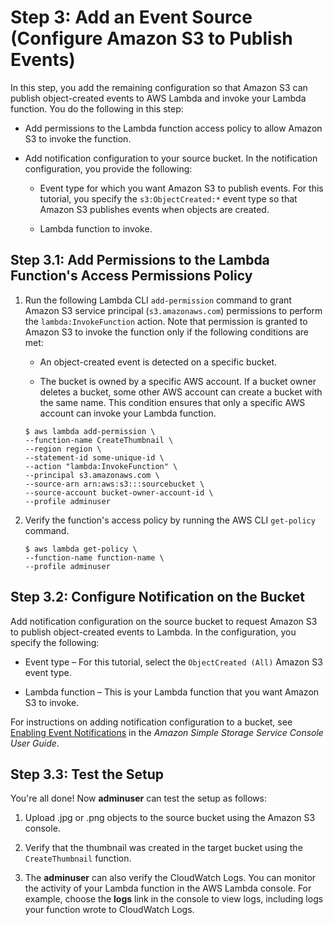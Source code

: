 # Step 3: Add an Event Source \(Configure Amazon S3 to Publish Events\)<a name="with-s3-example-configure-event-source"></a>

In this step, you add the remaining configuration so that Amazon S3 can publish object\-created events to AWS Lambda and invoke your Lambda function\. You do the following in this step:

+ Add permissions to the Lambda function access policy to allow Amazon S3 to invoke the function\.

+ Add notification configuration to your source bucket\. In the notification configuration, you provide the following:

  + Event type for which you want Amazon S3 to publish events\. For this tutorial, you specify the `s3:ObjectCreated:*` event type so that Amazon S3 publishes events when objects are created\.

  + Lambda function to invoke\.

## Step 3\.1: Add Permissions to the Lambda Function's Access Permissions Policy<a name="with-s3-example-configure-event-source-add-permission"></a>

1. Run the following Lambda CLI `add-permission` command to grant Amazon S3 service principal \(`s3.amazonaws.com`\) permissions to perform the `lambda:InvokeFunction` action\. Note that permission is granted to Amazon S3 to invoke the function only if the following conditions are met:

   + An object\-created event is detected on a specific bucket\.

   + The bucket is owned by a specific AWS account\. If a bucket owner deletes a bucket, some other AWS account can create a bucket with the same name\. This condition ensures that only a specific AWS account can invoke your Lambda function\.

   ```
   $ aws lambda add-permission \
   --function-name CreateThumbnail \
   --region region \
   --statement-id some-unique-id \
   --action "lambda:InvokeFunction" \
   --principal s3.amazonaws.com \
   --source-arn arn:aws:s3:::sourcebucket \
   --source-account bucket-owner-account-id \
   --profile adminuser
   ```

1. Verify the function's access policy by running the AWS CLI `get-policy` command\.

   ```
   $ aws lambda get-policy \
   --function-name function-name \
   --profile adminuser
   ```

## Step 3\.2: Configure Notification on the Bucket<a name="with-s3-example-configure-event-source-attach-notification-configuration"></a>

Add notification configuration on the source bucket to request Amazon S3 to publish object\-created events to Lambda\. In the configuration, you specify the following:

+ Event type – For this tutorial, select the `ObjectCreated (All)` Amazon S3 event type\.

+ Lambda function – This is your Lambda function that you want Amazon S3 to invoke\. 

For instructions on adding notification configuration to a bucket, see [Enabling Event Notifications](http://docs.aws.amazon.com/AmazonS3/latest/user-guide/SettingBucketNotifications.html) in the *Amazon Simple Storage Service Console User Guide*\.

## Step 3\.3: Test the Setup<a name="with-s3-example-configure-event-source-test-end-to-end"></a>

You're all done\! Now **adminuser** can test the setup as follows:

1. Upload \.jpg or \.png objects to the source bucket using the Amazon S3 console\.

1. Verify that the thumbnail was created in the target bucket using the `CreateThumbnail` function\.

1. The **adminuser** can also verify the CloudWatch Logs\. You can monitor the activity of your Lambda function in the AWS Lambda console\. For example, choose the **logs** link in the console to view logs, including logs your function wrote to CloudWatch Logs\. 